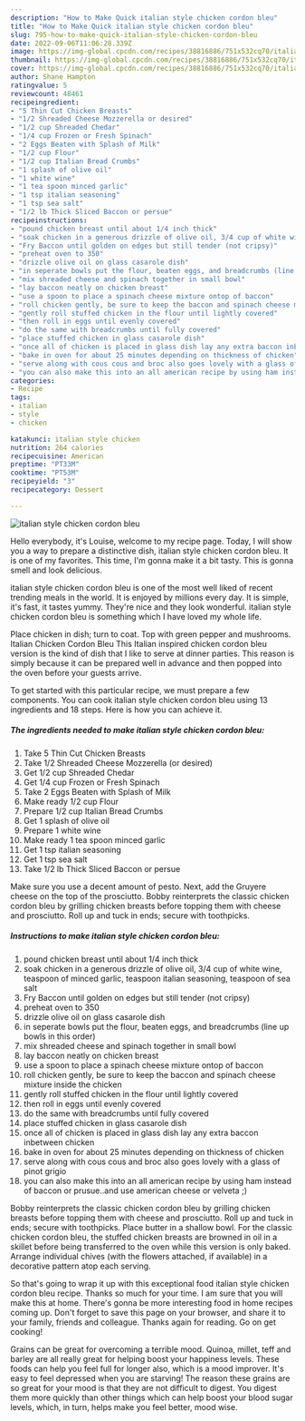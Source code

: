 ```yaml
---
description: "How to Make Quick italian style chicken cordon bleu"
title: "How to Make Quick italian style chicken cordon bleu"
slug: 795-how-to-make-quick-italian-style-chicken-cordon-bleu
date: 2022-09-06T11:06:28.339Z
image: https://img-global.cpcdn.com/recipes/38816886/751x532cq70/italian-style-chicken-cordon-bleu-recipe-main-photo.jpg
thumbnail: https://img-global.cpcdn.com/recipes/38816886/751x532cq70/italian-style-chicken-cordon-bleu-recipe-main-photo.jpg
cover: https://img-global.cpcdn.com/recipes/38816886/751x532cq70/italian-style-chicken-cordon-bleu-recipe-main-photo.jpg
author: Shane Hampton
ratingvalue: 5
reviewcount: 48461
recipeingredient:
- "5 Thin Cut Chicken Breasts"
- "1/2 Shreaded Cheese Mozzerella or desired"
- "1/2 cup Shreaded Chedar"
- "1/4 cup Frozen or Fresh Spinach"
- "2 Eggs Beaten with Splash of Milk"
- "1/2 cup Flour"
- "1/2 cup Italian Bread Crumbs"
- "1 splash of olive oil"
- "1 white wine"
- "1 tea spoon minced garlic"
- "1 tsp italian seasoning"
- "1 tsp sea salt"
- "1/2 lb Thick Sliced Baccon or persue"
recipeinstructions:
- "pound chicken breast until about 1/4 inch thick"
- "soak chicken in a generous drizzle of olive oil, 3/4 cup of white wine, teaspoon of minced garlic, teaspoon italian seasoning, teaspoon of sea salt"
- "Fry Baccon until golden on edges but still tender (not cripsy)"
- "preheat oven to 350"
- "drizzle olive oil on glass casarole dish"
- "in seperate bowls put the flour, beaten eggs, and breadcrumbs (line up bowls in this order)"
- "mix shreaded cheese and spinach together in small bowl"
- "lay baccon neatly on chicken breast"
- "use a spoon to place a spinach cheese mixture ontop of baccon"
- "roll chicken gently, be sure to keep the baccon and spinach cheese mixture inside the chicken"
- "gently roll stuffed chicken in the flour until lightly covered"
- "then roll in eggs until evenly covered"
- "do the same with breadcrumbs until fully covered"
- "place stuffed chicken in glass casarole dish"
- "once all of chicken is placed in glass dish lay any extra baccon inbetween chicken"
- "bake in oven for about 25 minutes depending on thickness of chicken"
- "serve along with cous cous and broc also goes lovely with a glass of pinot grigio"
- "you can also make this into an all american recipe by using ham instead of baccon or prusue..and use american cheese or velveta ;)"
categories:
- Recipe
tags:
- italian
- style
- chicken

katakunci: italian style chicken 
nutrition: 264 calories
recipecuisine: American
preptime: "PT33M"
cooktime: "PT53M"
recipeyield: "3"
recipecategory: Dessert

---
```



![italian style chicken cordon bleu](https://img-global.cpcdn.com/recipes/38816886/751x532cq70/italian-style-chicken-cordon-bleu-recipe-main-photo.jpg)

Hello everybody, it's Louise, welcome to my recipe page. Today, I will show you a way to prepare a distinctive dish, italian style chicken cordon bleu. It is one of my favorites. This time, I'm gonna make it a bit tasty. This is gonna smell and look delicious.

italian style chicken cordon bleu is one of the most well liked of recent trending meals in the world. It is enjoyed by millions every day. It is simple, it's fast, it tastes yummy. They're nice and they look wonderful. italian style chicken cordon bleu is something which I have loved my whole life.

Place chicken in dish; turn to coat. Top with green pepper and mushrooms. Italian Chicken Cordon Bleu This Italian inspired chicken cordon bleu version is the kind of dish that I like to serve at dinner parties. This reason is simply because it can be prepared well in advance and then popped into the oven before your guests arrive.


To get started with this particular recipe, we must prepare a few components. You can cook italian style chicken cordon bleu using 13 ingredients and 18 steps. Here is how you can achieve it.

<!--inarticleads1-->

##### The ingredients needed to make italian style chicken cordon bleu:

1. Take 5 Thin Cut Chicken Breasts
1. Take 1/2 Shreaded Cheese Mozzerella (or desired)
1. Get 1/2 cup Shreaded Chedar
1. Get 1/4 cup Frozen or Fresh Spinach
1. Take 2 Eggs Beaten with Splash of Milk
1. Make ready 1/2 cup Flour
1. Prepare 1/2 cup Italian Bread Crumbs
1. Get 1 splash of olive oil
1. Prepare 1 white wine
1. Make ready 1 tea spoon minced garlic
1. Get 1 tsp italian seasoning
1. Get 1 tsp sea salt
1. Take 1/2 lb Thick Sliced Baccon or persue


Make sure you use a decent amount of pesto. Next, add the Gruyere cheese on the top of the prosciutto. Bobby reinterprets the classic chicken cordon bleu by grilling chicken breasts before topping them with cheese and prosciutto. Roll up and tuck in ends; secure with toothpicks. 

<!--inarticleads2-->

##### Instructions to make italian style chicken cordon bleu:

1. pound chicken breast until about 1/4 inch thick
1. soak chicken in a generous drizzle of olive oil, 3/4 cup of white wine, teaspoon of minced garlic, teaspoon italian seasoning, teaspoon of sea salt
1. Fry Baccon until golden on edges but still tender (not cripsy)
1. preheat oven to 350
1. drizzle olive oil on glass casarole dish
1. in seperate bowls put the flour, beaten eggs, and breadcrumbs (line up bowls in this order)
1. mix shreaded cheese and spinach together in small bowl
1. lay baccon neatly on chicken breast
1. use a spoon to place a spinach cheese mixture ontop of baccon
1. roll chicken gently, be sure to keep the baccon and spinach cheese mixture inside the chicken
1. gently roll stuffed chicken in the flour until lightly covered
1. then roll in eggs until evenly covered
1. do the same with breadcrumbs until fully covered
1. place stuffed chicken in glass casarole dish
1. once all of chicken is placed in glass dish lay any extra baccon inbetween chicken
1. bake in oven for about 25 minutes depending on thickness of chicken
1. serve along with cous cous and broc also goes lovely with a glass of pinot grigio
1. you can also make this into an all american recipe by using ham instead of baccon or prusue..and use american cheese or velveta ;)


Bobby reinterprets the classic chicken cordon bleu by grilling chicken breasts before topping them with cheese and prosciutto. Roll up and tuck in ends; secure with toothpicks. Place butter in a shallow bowl. For the classic chicken cordon bleu, the stuffed chicken breasts are browned in oil in a skillet before being transferred to the oven while this version is only baked. Arrange individual chives (with the flowers attached, if available) in a decorative pattern atop each serving. 

So that's going to wrap it up with this exceptional food italian style chicken cordon bleu recipe. Thanks so much for your time. I am sure that you will make this at home. There's gonna be more interesting food in home recipes coming up. Don't forget to save this page on your browser, and share it to your family, friends and colleague. Thanks again for reading. Go on get cooking!

Grains can be great for overcoming a terrible mood. Quinoa, millet, teff and barley are all really great for helping boost your happiness levels. These foods can help you feel full for longer also, which is a mood improver. It's easy to feel depressed when you are starving! The reason these grains are so great for your mood is that they are not difficult to digest. You digest them more quickly than other things which can help boost your blood sugar levels, which, in turn, helps make you feel better, mood wise.
